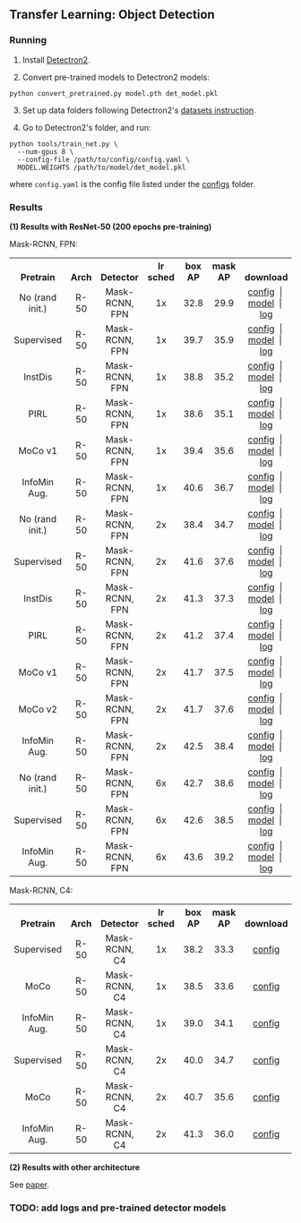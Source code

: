 ## Transfer Learning: Object Detection

### Running

1. Install [Detectron2](https://github.com/facebookresearch/detectron2).

2. Convert pre-trained models to Detectron2 models:
```
python convert_pretrained.py model.pth det_model.pkl
```

3. Set up data folders following Detectron2's [datasets instruction](https://github.com/facebookresearch/detectron2/tree/master/datasets).

4. Go to Detectron2's folder, and run:
```
python tools/train_net.py \
  --num-gpus 8 \
  --config-file /path/to/config/config.yaml \
  MODEL.WEIGHTS /path/to/model/det_model.pkl
```
where `config.yaml` is the config file listed under the [configs](configs) folder.

### Results

**(1) Results with ResNet-50 (200 epochs pre-training)**

Mask-RCNN, FPN: 
<table><tbody>

<th valign="bottom">Pretrain</th>
<th valign="bottom">Arch</th>
<th valign="bottom">Detector</th>
<th valign="bottom">lr <br> sched</th>
<th valign="bottom">box <br> AP</th>
<th valign="bottom">mask <br> AP</th>
<th valign="bottom">download</th>

<!-- 1x schedule -->

<tr>
<td align="center">No (rand init.)</td>
<td align="center">R-50</td>
<td align="center">Mask-RCNN, FPN</td>
<td align="center">1x</td>
<td align="center">32.8</td>
<td align="center">29.9</td>
<td align="center">
<a href="https://github.com/HobbitLong/PyContrast/blob/master/pycontrast/detection/configs/R_50_FPN_1x_rand.yaml">config</a>
&nbsp;|&nbsp;
<a href="https://www.dropbox.com/s/szuzbuxmbglnnrj/model_final.pth?dl=0">model</a>
&nbsp;|&nbsp;
<a href="https://www.dropbox.com/s/n2gq6s8digc034z/log.txt?dl=0">log</a>
</td>
</tr>

<tr>
<td align="center">Supervised</td>
<td align="center">R-50</td>
<td align="center">Mask-RCNN, FPN</td>
<td align="center">1x</td>
<td align="center">39.7</td>
<td align="center">35.9</td>
<td align="center">
<a href="https://github.com/HobbitLong/PyContrast/blob/master/pycontrast/detection/configs/R_50_FPN_1x.yaml">config</a>
&nbsp;|&nbsp;
<a href="https://www.dropbox.com/s/vunziha5hd11qki/model_final.pth?dl=0">model</a>
&nbsp;|&nbsp;
<a href="https://www.dropbox.com/s/2lsv2knlzj54ynz/log.txt?dl=0">log</a>
</td>
</tr>

<tr>
<td align="center">InstDis</td>
<td align="center">R-50</td>
<td align="center">Mask-RCNN, FPN</td>
<td align="center">1x</td>
<td align="center">38.8</td>
<td align="center">35.2</td>
<td align="center">
<a href="https://github.com/HobbitLong/PyContrast/blob/master/pycontrast/detection/configs/R_50_FPN_1x_infomin.yaml">config</a>
&nbsp;|&nbsp;
<a href="https://www.dropbox.com/s/bc131tpru4iw7n1/model_final.pth?dl=0">model</a>
&nbsp;|&nbsp;
<a href="https://www.dropbox.com/s/xsndddym1gjm0mi/log.txt?dl=0">log</a>
</td>
</tr>

<tr>
<td align="center">PIRL</td>
<td align="center">R-50</td>
<td align="center">Mask-RCNN, FPN</td>
<td align="center">1x</td>
<td align="center">38.6</td>
<td align="center">35.1</td>
<td align="center">
<a href="https://github.com/HobbitLong/PyContrast/blob/master/pycontrast/detection/configs/R_50_FPN_1x_infomin.yaml">config</a>
&nbsp;|&nbsp;
<a href="https://www.dropbox.com/s/li01ay7j9z7cwj3/model_final.pth?dl=0">model</a>
&nbsp;|&nbsp;
<a href="https://www.dropbox.com/s/00tf21z5sqvzslh/log.txt?dl=0">log</a>
</td>
</tr>

<tr>
<td align="center">MoCo v1</td>
<td align="center">R-50</td>
<td align="center">Mask-RCNN, FPN</td>
<td align="center">1x</td>
<td align="center">39.4</td>
<td align="center">35.6</td>
<td align="center">
<a href="https://github.com/HobbitLong/PyContrast/blob/master/pycontrast/detection/configs/R_50_FPN_1x_infomin.yaml">config</a>
&nbsp;|&nbsp;
<a href="https://www.dropbox.com/s/ljs130qyj9w3zhs/model_final.pth?dl=0">model</a>
&nbsp;|&nbsp;
<a href="https://www.dropbox.com/s/1qp52p6hahbwxq4/log.txt?dl=0">log</a>
</td>
</tr>

<tr>
<td align="center">InfoMin Aug.</td>
<td align="center">R-50</td>
<td align="center">Mask-RCNN, FPN</td>
<td align="center">1x</td>
<td align="center">40.6</td>
<td align="center">36.7</td>
<td align="center">
<a href="https://github.com/HobbitLong/PyContrast/blob/master/pycontrast/detection/configs/R_50_FPN_1x_infomin.yaml">config</a>
&nbsp;|&nbsp;
<a href="https://www.dropbox.com/s/trn58ixmgb4ecnh/model_final.pth?dl=0">model</a>
&nbsp;|&nbsp;
<a href="https://www.dropbox.com/s/g78b0awygmmnohd/log.txt?dl=0">log</a>
</td>
</tr>

<!-- 2x schedule -->

<tr>
<td align="center">No (rand init.)</td>
<td align="center">R-50</td>
<td align="center">Mask-RCNN, FPN</td>
<td align="center">2x</td>
<td align="center">38.4</td>
<td align="center">34.7</td>
<td align="center">
<a href="https://github.com/HobbitLong/PyContrast/blob/master/pycontrast/detection/configs/R_50_FPN_2x_rand.yaml">config</a>
&nbsp;|&nbsp;
<a href="https://www.dropbox.com/s/s1be6i6aosvcgxp/model_final.pth?dl=0">model</a>
&nbsp;|&nbsp;
<a href="https://www.dropbox.com/s/8qyahtv1h6hfbgy/log.txt?dl=0">log</a>
</td>
</tr>

<tr>
<td align="center">Supervised</td>
<td align="center">R-50</td>
<td align="center">Mask-RCNN, FPN</td>
<td align="center">2x</td>
<td align="center">41.6</td>
<td align="center">37.6</td>
<td align="center">
<a href="https://github.com/HobbitLong/PyContrast/blob/master/pycontrast/detection/configs/R_50_FPN_2x.yaml">config</a>
&nbsp;|&nbsp;
<a href="https://www.dropbox.com/s/6ekidu2z19fhe1v/model_final.pth?dl=0">model</a>
&nbsp;|&nbsp;
<a href="https://www.dropbox.com/s/xhpefhr5gkq6yg3/log.txt?dl=0">log</a>
</td>
</tr>

<tr>
<td align="center">InstDis</td>
<td align="center">R-50</td>
<td align="center">Mask-RCNN, FPN</td>
<td align="center">2x</td>
<td align="center">41.3</td>
<td align="center">37.3</td>
<td align="center">
<a href="https://github.com/HobbitLong/PyContrast/blob/master/pycontrast/detection/configs/R_50_FPN_2x_infomin.yaml">config</a>
&nbsp;|&nbsp;
<a href="https://www.dropbox.com/s/m9tsvdxx9h5qa5a/model_final.pth?dl=0">model</a>
&nbsp;|&nbsp;
<a href="https://www.dropbox.com/s/ot4lzwwicz7is4x/log.txt?dl=0">log</a>
</td>
</tr>

<tr>
<td align="center">PIRL</td>
<td align="center">R-50</td>
<td align="center">Mask-RCNN, FPN</td>
<td align="center">2x</td>
<td align="center">41.2</td>
<td align="center">37.4</td>
<td align="center">
<a href="https://github.com/HobbitLong/PyContrast/blob/master/pycontrast/detection/configs/R_50_FPN_2x_infomin.yaml">config</a>
&nbsp;|&nbsp;
<a href="https://www.dropbox.com/s/riiqvsnx1qk0ec4/model_final.pth?dl=0">model</a>
&nbsp;|&nbsp;
<a href="https://www.dropbox.com/s/iuj0wqkb925ply2/log.txt?dl=0">log</a>
</td>
</tr>

<tr>
<td align="center">MoCo v1</td>
<td align="center">R-50</td>
<td align="center">Mask-RCNN, FPN</td>
<td align="center">2x</td>
<td align="center">41.7</td>
<td align="center">37.5</td>
<td align="center">
<a href="https://github.com/HobbitLong/PyContrast/blob/master/pycontrast/detection/configs/R_50_FPN_2x_infomin.yaml">config</a>
&nbsp;|&nbsp;
<a href="https://www.dropbox.com/s/eofvp6t9e17b9wq/model_final.pth?dl=0">model</a>
&nbsp;|&nbsp;
<a href="https://www.dropbox.com/s/80pgilcus418iri/log.txt?dl=0">log</a>
</td>
</tr>

<tr>
<td align="center">MoCo v2</td>
<td align="center">R-50</td>
<td align="center">Mask-RCNN, FPN</td>
<td align="center">2x</td>
<td align="center">41.7</td>
<td align="center">37.6</td>
<td align="center">
<a href="https://github.com/HobbitLong/PyContrast/blob/master/pycontrast/detection/configs/R_50_FPN_2x_infomin.yaml">config</a>
&nbsp;|&nbsp;
<a href="https://www.dropbox.com/s/hcoastwec4al1nq/model_final.pth?dl=0">model</a>
&nbsp;|&nbsp;
<a href="https://www.dropbox.com/s/berheqqzzxy9kos/log.txt?dl=0">log</a>
</td>
</tr>

<tr>
<td align="center">InfoMin Aug.</td>
<td align="center">R-50</td>
<td align="center">Mask-RCNN, FPN</td>
<td align="center">2x</td>
<td align="center">42.5</td>
<td align="center">38.4</td>
<td align="center">
<a href="https://github.com/HobbitLong/PyContrast/blob/master/pycontrast/detection/configs/R_50_FPN_2x_infomin.yaml">config</a>
&nbsp;|&nbsp;
<a href="https://www.dropbox.com/s/oh0ke3sdil40kge/model_final.pth?dl=0">model</a>
&nbsp;|&nbsp;
<a href="https://www.dropbox.com/s/qoidmj93k95rqbd/log.txt?dl=0">log</a>
</td>
</tr>

<!-- 6x schedule -->

<tr>
<td align="center">No (rand init.)</td>
<td align="center">R-50</td>
<td align="center">Mask-RCNN, FPN</td>
<td align="center">6x</td>
<td align="center">42.7</td>
<td align="center">38.6</td>
<td align="center">
<a href="https://github.com/HobbitLong/PyContrast/blob/master/pycontrast/detection/configs/R_50_FPN_6x_rand.yaml">config</a>
&nbsp;|&nbsp;
<a href="https://www.dropbox.com/s/3t0ez4d5z06ks6y/model_final.pth?dl=0">model</a>
&nbsp;|&nbsp;
<a href="https://www.dropbox.com/s/z5g8xigbmm05z26/log.txt?dl=0">log</a>
</td>
</tr>

<tr>
<td align="center">Supervised</td>
<td align="center">R-50</td>
<td align="center">Mask-RCNN, FPN</td>
<td align="center">6x</td>
<td align="center">42.6</td>
<td align="center">38.5</td>
<td align="center">
<a href="https://github.com/HobbitLong/PyContrast/blob/master/pycontrast/detection/configs/R_50_FPN_6x.yaml">config</a>
&nbsp;|&nbsp;
<a href="https://www.dropbox.com/s/6hotgcfrbluk8a4/model_final.pth?dl=0">model</a>
&nbsp;|&nbsp;
<a href="https://www.dropbox.com/s/06d1bfz75wuqply/log.txt?dl=0">log</a>
</td>
</tr>

<tr>
<td align="center">InfoMin Aug.</td>
<td align="center">R-50</td>
<td align="center">Mask-RCNN, FPN</td>
<td align="center">6x</td>
<td align="center">43.6</td>
<td align="center">39.2</td>
<td align="center">
<a href="https://github.com/HobbitLong/PyContrast/blob/master/pycontrast/detection/configs/R_50_FPN_6x_infomin.yaml">config</a>
&nbsp;|&nbsp;
<a href="https://www.dropbox.com/s/7xrlpd3klx0hwnj/model_final.pth?dl=0">model</a>
&nbsp;|&nbsp;
<a href="https://www.dropbox.com/s/1rrwanmhzihtl1m/log.txt?dl=0">log</a>
</td>
</tr>

</tbody></table>

Mask-RCNN, C4:
<table><tbody>

<th valign="bottom">Pretrain</th>
<th valign="bottom">Arch</th>
<th valign="bottom">Detector</th>
<th valign="bottom">lr <br> sched</th>
<th valign="bottom">box <br> AP</th>
<th valign="bottom">mask <br> AP</th>
<th valign="bottom">download</th>

<!-- C4 1x schedule -->

<tr>
<td align="center">Supervised</td>
<td align="center">R-50</td>
<td align="center">Mask-RCNN, C4</td>
<td align="center">1x</td>
<td align="center">38.2</td>
<td align="center">33.3</td>
<td align="center">
<a href="https://github.com/HobbitLong/PyContrast/blob/master/pycontrast/detection/configs/R_50_C4_1x.yaml">config</a>
</td>
</tr>

<tr>
<td align="center">MoCo</td>
<td align="center">R-50</td>
<td align="center">Mask-RCNN, C4</td>
<td align="center">1x</td>
<td align="center">38.5</td>
<td align="center">33.6</td>
<td align="center">
<a href="https://github.com/HobbitLong/PyContrast/blob/master/pycontrast/detection/configs/R_50_C4_1x_infomin.yaml">config</a>
</td>
</tr>

<tr>
<td align="center">InfoMin Aug.</td>
<td align="center">R-50</td>
<td align="center">Mask-RCNN, C4</td>
<td align="center">1x</td>
<td align="center">39.0</td>
<td align="center">34.1</td>
<td align="center">
<a href="https://github.com/HobbitLong/PyContrast/blob/master/pycontrast/detection/configs/R_50_C4_1x_infomin.yaml">config</a>
</td>
</tr>

<!-- C4 2x schedule -->
<tr>
<td align="center">Supervised</td>
<td align="center">R-50</td>
<td align="center">Mask-RCNN, C4</td>
<td align="center">2x</td>
<td align="center">40.0</td>
<td align="center">34.7</td>
<td align="center">
<a href="https://github.com/HobbitLong/PyContrast/blob/master/pycontrast/detection/configs/R_50_C4_2x.yaml">config</a>
</td>
</tr>

<tr>
<td align="center">MoCo</td>
<td align="center">R-50</td>
<td align="center">Mask-RCNN, C4</td>
<td align="center">2x</td>
<td align="center">40.7</td>
<td align="center">35.6</td>
<td align="center">
<a href="https://github.com/HobbitLong/PyContrast/blob/master/pycontrast/detection/configs/R_50_C4_2x_infomin.yaml">config</a>
</td>
</tr>

<tr>
<td align="center">InfoMin Aug.</td>
<td align="center">R-50</td>
<td align="center">Mask-RCNN, C4</td>
<td align="center">2x</td>
<td align="center">41.3</td>
<td align="center">36.0</td>
<td align="center">
<a href="https://github.com/HobbitLong/PyContrast/blob/master/pycontrast/detection/configs/R_50_C4_2x_infomin.yaml">config</a>
</td>
</tr>

</tbody></table>

**(2) Results with other architecture**

See [paper](https://arxiv.org/abs/2005.10243).

### TODO: add logs and pre-trained detector models